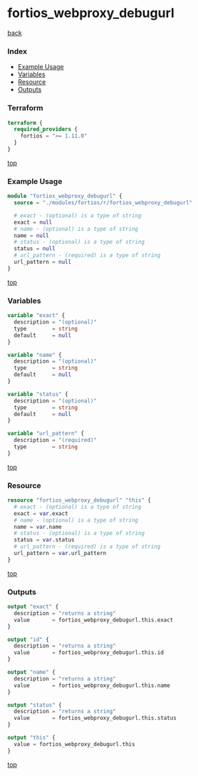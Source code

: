 # fortios_webproxy_debugurl

[back](../fortios.md)

### Index

- [Example Usage](#example-usage)
- [Variables](#variables)
- [Resource](#resource)
- [Outputs](#outputs)

### Terraform

```terraform
terraform {
  required_providers {
    fortios = ">= 1.11.0"
  }
}
```

[top](#index)

### Example Usage

```terraform
module "fortios_webproxy_debugurl" {
  source = "./modules/fortios/r/fortios_webproxy_debugurl"

  # exact - (optional) is a type of string
  exact = null
  # name - (optional) is a type of string
  name = null
  # status - (optional) is a type of string
  status = null
  # url_pattern - (required) is a type of string
  url_pattern = null
}
```

[top](#index)

### Variables

```terraform
variable "exact" {
  description = "(optional)"
  type        = string
  default     = null
}

variable "name" {
  description = "(optional)"
  type        = string
  default     = null
}

variable "status" {
  description = "(optional)"
  type        = string
  default     = null
}

variable "url_pattern" {
  description = "(required)"
  type        = string
}
```

[top](#index)

### Resource

```terraform
resource "fortios_webproxy_debugurl" "this" {
  # exact - (optional) is a type of string
  exact = var.exact
  # name - (optional) is a type of string
  name = var.name
  # status - (optional) is a type of string
  status = var.status
  # url_pattern - (required) is a type of string
  url_pattern = var.url_pattern
}
```

[top](#index)

### Outputs

```terraform
output "exact" {
  description = "returns a string"
  value       = fortios_webproxy_debugurl.this.exact
}

output "id" {
  description = "returns a string"
  value       = fortios_webproxy_debugurl.this.id
}

output "name" {
  description = "returns a string"
  value       = fortios_webproxy_debugurl.this.name
}

output "status" {
  description = "returns a string"
  value       = fortios_webproxy_debugurl.this.status
}

output "this" {
  value = fortios_webproxy_debugurl.this
}
```

[top](#index)